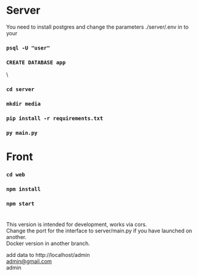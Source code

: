 # Server

You need to install postgres and change the parameters ./server/.env in to your

### `psql -U "user"`
### `CREATE DATABASE app`
\
### `cd server`
### `mkdir media`
### `pip install -r requirements.txt`
### `py main.py`


# Front

### `cd web`
### `npm install`
### `npm start`


# 
This version is intended for development, works via cors.\
Сhange the port for the interface to server/main.py if you have launched on another.\
Docker version in another branch.

add data to http://localhost/admin \
admin@gmail.com \
admin 

